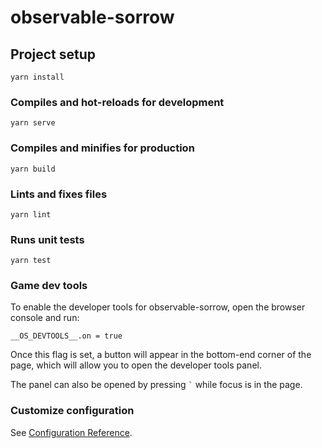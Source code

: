 # observable-sorrow

## Project setup

```
yarn install
```

### Compiles and hot-reloads for development

```
yarn serve
```

### Compiles and minifies for production

```
yarn build
```

### Lints and fixes files

```
yarn lint
```

### Runs unit tests

```
yarn test
```

### Game dev tools

To enable the developer tools for observable-sorrow, open the browser console and run:

```
__OS_DEVTOOLS__.on = true
```

Once this flag is set, a button will appear in the bottom-end corner of the page, which will allow you to open the developer tools panel.

The panel can also be opened by pressing `` ` `` while focus is in the page.

### Customize configuration

See [Configuration Reference](https://cli.vuejs.org/config/).
